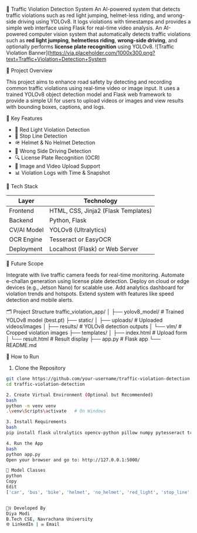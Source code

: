 🚦 Traffic Violation Detection System
An AI-powered system that detects traffic violations such as red light jumping, helmet-less riding, and wrong-side driving using YOLOv8. It logs violations with timestamps and provides a simple web interface using Flask for real-time video analysis.
An AI-powered computer vision system that automatically detects traffic violations such as **red light jumping**, **helmetless riding**, **wrong-side driving**, and optionally performs **license plate recognition** using YOLOv8.
![Traffic Violation Banner](https://via.placeholder.com/1000x300.png?text=Traffic+Violation+Detection+System

📌 Project Overview

This project aims to enhance road safety by detecting and recording common traffic violations using real-time video or image input. It uses a trained YOLOv8 object detection model and Flask web framework to provide a simple UI for users to upload videos or images and view results with bounding boxes, captions, and logs.


🎯 Key Features

- 🚦 Red Light Violation Detection
- 🛑 Stop Line Detection
- 🪖 Helmet & No Helmet Detection
- 🔄 Wrong Side Driving Detection
- 🔍 License Plate Recognition (OCR)
- 📁 Image and Video Upload Support
- 📊 Violation Logs with Time & Snapshot

🧠 Tech Stack

| Layer        | Technology                          |
|--------------|-------------------------------------|
| Frontend     | HTML, CSS, Jinja2 (Flask Templates) |
| Backend      | Python, Flask                       |
| CV/AI Model  | YOLOv8 (Ultralytics)                |
| OCR Engine   | Tesseract or EasyOCR                |
| Deployment   | Localhost (Flask) or Web Server     |

🔮 Future Scope

Integrate with live traffic camera feeds for real-time monitoring.
Automate e-challan generation using license plate detection.
Deploy on cloud or edge devices (e.g., Jetson Nano) for scalable use.
Add analytics dashboard for violation trends and hotspots.
Extend system with features like speed detection and mobile alerts.

🗂️ Project Structure
traffic_violation_app/
│
├── yolov8_model/ # Trained YOLOv8 model (best.pt)
├── static/
│ ├── uploads/ # Uploaded videos/images
│ ├── results/ # YOLOv8 detection outputs
│ └── vlm/ # Cropped violation images
├── templates/
│ ├── index.html # Upload form
│ └── result.html # Result display
├── app.py # Flask app
└── README.md

 🚀 How to Run

 1. Clone the Repository

```bash
git clone https://github.com/your-username/traffic-violation-detection.git
cd traffic-violation-detection

2. Create Virtual Environment (Optional but Recommended)
bash
python -m venv venv
.\venv\Scripts\activate   # On Windows

3. Install Requirements
bash
pip install flask ultralytics opencv-python pillow numpy pytesseract transformers torch

4. Run the App
bash
python app.py
Open your browser and go to: http://127.0.0.1:5000/

🧪 Model Classes
python
Copy
Edit
['car', 'bus', 'bike', 'helmet', 'no_helmet', 'red_light', 'stop_line', 'wrong_side', 'license_plate']


🙋‍♀️ Developed By
Diya Modi
B.Tech CSE, Navrachana University
🌐 LinkedIn | ✉️ Email


